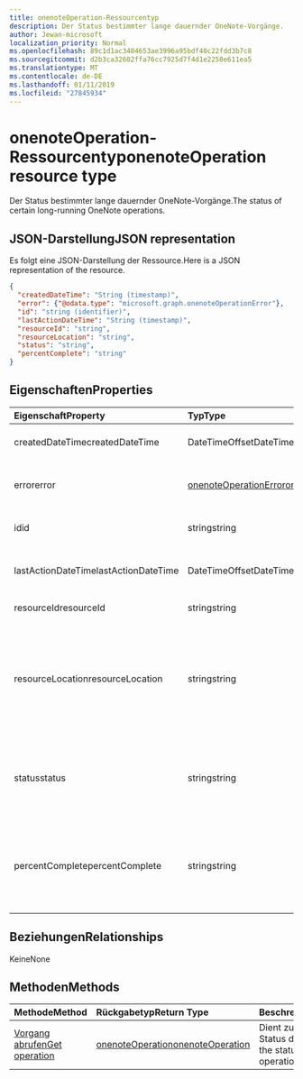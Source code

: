 ```yaml
---
title: onenoteOperation-Ressourcentyp
description: Der Status bestimmter lange dauernder OneNote-Vorgänge.
author: Jewan-microsoft
localization_priority: Normal
ms.openlocfilehash: 89c1d1ac3404653ae3996a95bdf40c22fdd3b7c8
ms.sourcegitcommit: d2b3ca32602ffa76cc7925d7f4d1e2258e611ea5
ms.translationtype: MT
ms.contentlocale: de-DE
ms.lasthandoff: 01/11/2019
ms.locfileid: "27845934"
---
```

# <a name="onenoteoperation-resource-type"></a><span data-ttu-id="a2b7c-103">onenoteOperation-Ressourcentyp</span><span class="sxs-lookup"><span data-stu-id="a2b7c-103">onenoteOperation resource type</span></span>

<span data-ttu-id="a2b7c-104">Der Status bestimmter lange dauernder OneNote-Vorgänge.</span><span class="sxs-lookup"><span data-stu-id="a2b7c-104">The status of certain long-running OneNote operations.</span></span>

## <a name="json-representation"></a><span data-ttu-id="a2b7c-105">JSON-Darstellung</span><span class="sxs-lookup"><span data-stu-id="a2b7c-105">JSON representation</span></span>

<span data-ttu-id="a2b7c-106">Es folgt eine JSON-Darstellung der Ressource.</span><span class="sxs-lookup"><span data-stu-id="a2b7c-106">Here is a JSON representation of the resource.</span></span>

<!--{
  "blockType": "resource",
  "optionalProperties": [],
  "baseType": "microsoft.graph.operation",
  "@odata.type": "microsoft.graph.onenoteOperation"
}-->

```json
{
  "createdDateTime": "String (timestamp)",
  "error": {"@odata.type": "microsoft.graph.onenoteOperationError"},
  "id": "string (identifier)",
  "lastActionDateTime": "String (timestamp)",
  "resourceId": "string",
  "resourceLocation": "string",
  "status": "string",
  "percentComplete": "string"
}

```
## <a name="properties"></a><span data-ttu-id="a2b7c-107">Eigenschaften</span><span class="sxs-lookup"><span data-stu-id="a2b7c-107">Properties</span></span>
| <span data-ttu-id="a2b7c-108">Eigenschaft</span><span class="sxs-lookup"><span data-stu-id="a2b7c-108">Property</span></span>     | <span data-ttu-id="a2b7c-109">Typ</span><span class="sxs-lookup"><span data-stu-id="a2b7c-109">Type</span></span>   |<span data-ttu-id="a2b7c-110">Beschreibung</span><span class="sxs-lookup"><span data-stu-id="a2b7c-110">Description</span></span>|
|:---------------|:--------|:----------|
|<span data-ttu-id="a2b7c-111">createdDateTime</span><span class="sxs-lookup"><span data-stu-id="a2b7c-111">createdDateTime</span></span>| <span data-ttu-id="a2b7c-112">DateTimeOffset</span><span class="sxs-lookup"><span data-stu-id="a2b7c-112">DateTimeOffset</span></span> |<span data-ttu-id="a2b7c-113">Die Startzeit des Vorgangs.</span><span class="sxs-lookup"><span data-stu-id="a2b7c-113">The start time of the operation.</span></span>|
|<span data-ttu-id="a2b7c-114">error</span><span class="sxs-lookup"><span data-stu-id="a2b7c-114">error</span></span>|[<span data-ttu-id="a2b7c-115">onenoteOperationError</span><span class="sxs-lookup"><span data-stu-id="a2b7c-115">onenoteOperationError</span></span>](onenoteoperationerror.md)|<span data-ttu-id="a2b7c-116">Der Fehler, der vom Vorgang zurückgegeben wird.</span><span class="sxs-lookup"><span data-stu-id="a2b7c-116">The error returned by the operation.</span></span>|
|<span data-ttu-id="a2b7c-117">id</span><span class="sxs-lookup"><span data-stu-id="a2b7c-117">id</span></span>|<span data-ttu-id="a2b7c-118">string</span><span class="sxs-lookup"><span data-stu-id="a2b7c-118">string</span></span>|<span data-ttu-id="a2b7c-119">Die Vorgangs-ID. Schreibgeschützt.</span><span class="sxs-lookup"><span data-stu-id="a2b7c-119">The operation id. Read-only.</span></span>|
|<span data-ttu-id="a2b7c-120">lastActionDateTime</span><span class="sxs-lookup"><span data-stu-id="a2b7c-120">lastActionDateTime</span></span>| <span data-ttu-id="a2b7c-121">DateTimeOffset</span><span class="sxs-lookup"><span data-stu-id="a2b7c-121">DateTimeOffset</span></span> |<span data-ttu-id="a2b7c-122">Der Zeitpunkt der letzten Aktion des Vorgangs.</span><span class="sxs-lookup"><span data-stu-id="a2b7c-122">The time of the last action of the operation.</span></span>|
|<span data-ttu-id="a2b7c-123">resourceId</span><span class="sxs-lookup"><span data-stu-id="a2b7c-123">resourceId</span></span>|<span data-ttu-id="a2b7c-124">string</span><span class="sxs-lookup"><span data-stu-id="a2b7c-124">string</span></span>|<span data-ttu-id="a2b7c-125">Die Ressourcen-ID.</span><span class="sxs-lookup"><span data-stu-id="a2b7c-125">The resource id.</span></span>|
|<span data-ttu-id="a2b7c-126">resourceLocation</span><span class="sxs-lookup"><span data-stu-id="a2b7c-126">resourceLocation</span></span>|<span data-ttu-id="a2b7c-127">string</span><span class="sxs-lookup"><span data-stu-id="a2b7c-127">string</span></span>|<span data-ttu-id="a2b7c-p101">Der Ressourcen-URI für das Objekt. Beispielsweise der Ressource-URI für eine kopierte Seite oder einen kopierten Abschnitt.</span><span class="sxs-lookup"><span data-stu-id="a2b7c-p101">The resource URI for the object. For example, the resource URI for a copied page or section.</span></span> |
|<span data-ttu-id="a2b7c-130">status</span><span class="sxs-lookup"><span data-stu-id="a2b7c-130">status</span></span>|<span data-ttu-id="a2b7c-131">string</span><span class="sxs-lookup"><span data-stu-id="a2b7c-131">string</span></span>|<span data-ttu-id="a2b7c-132">Der aktuellen Status des Vorgangs: `notstarted`, `running`, `completed`, `failed`</span><span class="sxs-lookup"><span data-stu-id="a2b7c-132">The current status of the operation: `notstarted`, `running`, `completed`, `failed`</span></span> |
|<span data-ttu-id="a2b7c-133">percentComplete</span><span class="sxs-lookup"><span data-stu-id="a2b7c-133">percentComplete</span></span>|<span data-ttu-id="a2b7c-134">string</span><span class="sxs-lookup"><span data-stu-id="a2b7c-134">string</span></span>|<span data-ttu-id="a2b7c-135">Der abgeschlossene Prozentsatz des Vorgangs, sofern der Vorgang noch den Status `running` hat.</span><span class="sxs-lookup"><span data-stu-id="a2b7c-135">The operation percent complete if the operation is still in `running` status</span></span>

## <a name="relationships"></a><span data-ttu-id="a2b7c-136">Beziehungen</span><span class="sxs-lookup"><span data-stu-id="a2b7c-136">Relationships</span></span>
<span data-ttu-id="a2b7c-137">Keine</span><span class="sxs-lookup"><span data-stu-id="a2b7c-137">None</span></span>


## <a name="methods"></a><span data-ttu-id="a2b7c-138">Methoden</span><span class="sxs-lookup"><span data-stu-id="a2b7c-138">Methods</span></span>

| <span data-ttu-id="a2b7c-139">Methode</span><span class="sxs-lookup"><span data-stu-id="a2b7c-139">Method</span></span>           | <span data-ttu-id="a2b7c-140">Rückgabetyp</span><span class="sxs-lookup"><span data-stu-id="a2b7c-140">Return Type</span></span>    |<span data-ttu-id="a2b7c-141">Beschreibung</span><span class="sxs-lookup"><span data-stu-id="a2b7c-141">Description</span></span>|
|:---------------|:--------|:----------|
|[<span data-ttu-id="a2b7c-142">Vorgang abrufen</span><span class="sxs-lookup"><span data-stu-id="a2b7c-142">Get operation</span></span>](../api/onenoteoperation-get.md) | [<span data-ttu-id="a2b7c-143">onenoteOperation</span><span class="sxs-lookup"><span data-stu-id="a2b7c-143">onenoteOperation</span></span>](onenoteoperation.md) |<span data-ttu-id="a2b7c-144">Dient zum Abrufen des Status des Vorgangs.</span><span class="sxs-lookup"><span data-stu-id="a2b7c-144">Get the status of the operation.</span></span> |

<!-- uuid: 8fcb5dbc-d5aa-4681-8e31-b001d5168d79
2015-10-25 14:57:30 UTC -->
<!-- {
  "type": "#page.annotation",
  "description": "onenoteOperation resource",
  "keywords": "",
  "section": "documentation",
  "tocPath": ""
}-->
